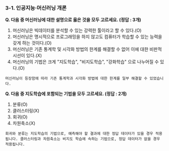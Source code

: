 ### 3-1. 인공지능·머신러닝 개론



**Q. 다음 중 머신러닝에 대한 설명으로 옳은 것을 모두 고르세요. (정답 : 3개)**

1. 머신러닝은 빅데이터를 분석할 수 있는 강력한 툴이라고 할 수 있다.(O)
2. 머신러닝은 명시적으로 프로그래밍을 하지 않고도 컴퓨터가 학습할 수 있는 능력을 갖게 하는 것이다.(O)
3. 머신러닝은 기존 통계학 및 시각화 방법의 한계를 해결할 수 없어 이에 대한 비판적 시선이 있다.(X)
4. 머신러닝의 기법은 크게 "지도학습", "비지도학습", "강화학습" 으로 나누어질 수 있다.(O)

```
머신러닝이 등장함에 따라 기존 통계학과 시각화 방법에 대한 한계를 일부 해결할 수 있었습니다.
```



**Q. 다음 중 지도학습에 포함되는 기법을 모두 고르세요. (정답 : 2개)**

1. 분류(O)
2. 클러스터링(X)
3. 회귀(O)
4. 차원축소(X)

```
회귀와 분류는 지도학습의 기법으로, 예측해야 할 결과에 대한 정답 데이터가 있을 경우 적용됩니다. 클러스터링과 차원축소는 비지도 학습에 속하는 기법으로, 정답 데이터가 없을 경우 적용됩니다.
```

